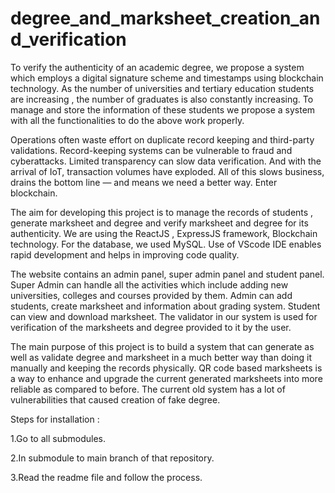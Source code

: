 # degree_and_marksheet_creation_and_verification
To verify the authenticity of an academic degree, we propose a 
system which employs a digital signature scheme and timestamps 
using blockchain technology. As the number of universities and 
tertiary education students are increasing , the number of graduates 
is also constantly increasing. To manage and store the information 
of these students we propose a system with all the functionalities to 
do the above work properly. 

Operations often waste effort on duplicate record keeping and third-party 
validations. Record-keeping systems can be vulnerable to fraud and cyberattacks. 
Limited transparency can slow data verification. And with the arrival of IoT, 
transaction volumes have exploded. All of this slows business, drains the bottom 
line — and means we need a better way. Enter blockchain. 

The aim for developing this project is to manage the records of students , generate 
marksheet and degree and verify marksheet and degree for its authenticity. We are 
using the ReactJS , ExpressJS framework, Blockchain technology. For the 
database, we used MySQL. Use of VScode IDE enables rapid development and helps 
in improving code quality. 

The website contains an admin panel, super admin panel and student panel. Super 
Admin can handle all the activities which include adding new universities, colleges 
and courses provided by them. Admin can add students, create marksheet and 
information about grading system. Student can view and download marksheet. 
The validator in our system is used for verification of the marksheets and degree 
provided to it by the user. 

The main purpose of this project is to build a system that can generate as well as 
validate degree and marksheet in a much better way than doing it manually and 
keeping the records physically. QR code based marksheets is a way to enhance and 
upgrade the current generated marksheets into more reliable as compared to before. 
The current old system has a lot of vulnerabilities that caused creation of fake degree. 


Steps for installation :

1.Go to all submodules.

2.In submodule to main branch of that repository.

3.Read the readme file and follow the process.
